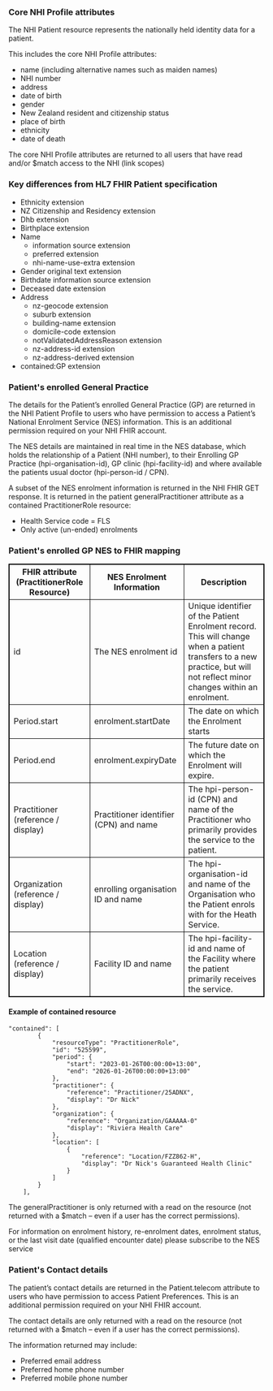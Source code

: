 

### Core NHI Profile attributes

The NHI Patient resource represents the nationally held identity data for a patient.

This includes the core NHI Profile attributes:
* name (including alternative names such as maiden names)
* NHI number
* address
* date of birth
* gender
* New Zealand resident and citizenship status
* place of birth
* ethnicity
* date of death

The core NHI Profile attributes are returned to all users that have read and/or $match access to the NHI (link scopes)



### Key differences from HL7 FHIR Patient specification

* Ethnicity extension
* NZ Citizenship and Residency extension
* Dhb extension
* Birthplace extension
* Name
  * information source extension
  * preferred extension
  * nhi-name-use-extra extension
* Gender original text extension
* Birthdate information source extension
* Deceased date extension
* Address
  * nz-geocode extension
  * suburb extension
  * building-name extension
  * domicile-code extension
  * notValidatedAddressReason extension
  * nz-address-id extension
  * nz-address-derived extension
* contained:GP extension



### Patient's enrolled General Practice

The details for the Patient’s enrolled General Practice (GP) are returned in the NHI Patient Profile to users who have permission to access a Patient’s National Enrolment Service (NES) information. This is an additional permission required on your NHI FHIR account.

The NES details are maintained in real time in the NES database, which holds the relationship of a Patient (NHI number), to their Enrolling GP Practice (hpi-organisation-id), GP clinic (hpi-facility-id) and where available the patients usual doctor (hpi-person-id / CPN).

A subset of the NES enrolment information is returned in the NHI FHIR GET response. It is returned in the patient generalPractitioner attribute as a contained PractitionerRole resource:

-	Health Service code = FLS
-	Only active (un-ended) enrolments

<h3>Patient's enrolled GP NES to FHIR mapping</h3>
<table>
<style>
table, th, td {
  border: 1px solid black;
  border-collapse: collapse;
}
</style>
<tr><th>FHIR attribute (PractitionerRole Resource)</th>
<th>NES Enrolment Information</th>
<th>Description</th></tr>

<tr><td>id</td>
<td>The NES enrolment id</td>
<td>Unique identifier of the Patient Enrolment record. <br />
This will change when a patient transfers to a new practice, but will not reflect minor changes within an enrolment.</td></tr>

<tr><td> Period.start </td>
<td> enrolment.startDate </td>
<td> The date on which the Enrolment starts </td></tr>

<tr><td> Period.end </td>
<td> enrolment.expiryDate </td>
<td> The future date on which the Enrolment will expire. </td></tr>

<tr><td> Practitioner (reference / display) </td>
<td> Practitioner identifier (CPN) and name </td>
<td> The hpi-person-id (CPN) and name of the Practitioner who primarily provides the service to the patient. </td></tr>

<tr><td> Organization (reference / display) </td>
<td> enrolling organisation ID and name </td>
<td> The hpi-organisation-id and name of the Organisation who the Patient enrols with for the Heath Service. </td></tr>

<tr><td> Location (reference / display) </td>
<td> Facility ID and name </td>
<td> The hpi-facility-id and name of the Facility where the patient primarily receives the service. </td></tr>
</table>


#### Example of contained resource

```
"contained": [
        {
            "resourceType": "PractitionerRole",
            "id": "525599",
            "period": {
                "start": "2023-01-26T00:00:00+13:00",
                "end": "2026-01-26T00:00:00+13:00"
            },
            "practitioner": {
                "reference": "Practitioner/25ADNX",
                "display": "Dr Nick"
            },
            "organization": {
                "reference": "Organization/GAAAAA-0"
                "display": "Riviera Health Care"
            },
            "location": [
                {
                    "reference": "Location/FZZ862-H",
                    "display": "Dr Nick's Guaranteed Health Clinic"
                }
            ]
        }
    ],
```

The generalPractitioner is only returned with a read on the resource (not returned with a $match – even if a user has the correct permissions).

For information on enrolment history, re-enrolment dates, enrolment status, or the last visit date (qualified encounter date) please subscribe to the NES service



### Patient's Contact details

The patient’s contact details are returned in the Patient.telecom attribute to users who have permission to access Patient Preferences. This is an additional permission required on your NHI FHIR account. 

The contact details are only returned with a read on the resource (not returned with a $match – even if a user has the correct permissions).

The information returned may include:
-	Preferred email address
-	Preferred home phone number
-	Preferred mobile phone number

